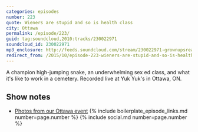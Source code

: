 ```yaml
---
categories: episodes
number: 223
quote: Wieners are stupid and so is health class
city: Ottawa
permalink: /episode/223/
guid: tag:soundcloud,2010:tracks/230022971
soundcloud_id: 230022971
mp3_enclosure: http://feeds.soundcloud.com/stream/230022971-grownupsreadthingstheywroteaskids-s2e23.mp3
redirect_from: /2015/10/episode-223-wieners-are-stupid-and-so-is-health-class-ottawa/
---
```


A champion high-jumping snake, an underwhelming sex ed class, and what it's like to work in a cemetery. Recorded live at Yuk Yuk's in Ottawa, ON.

## Show notes

- [Photos from our Ottawa event](https://www.facebook.com/media/set/?set=a.10153426050998600.1073741849.121054468599&type=3)
{% include boilerplate_episode_links.md number=page.number %}
{% include social.md number=page.number %}